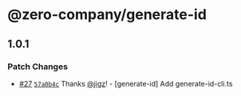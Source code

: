 # @zero-company/generate-id

## 1.0.1

### Patch Changes

- [#27](https://github.com/zero-company/zero-community/pull/27) [`57a0b4c`](https://github.com/zero-company/zero-community/commit/57a0b4c0e6f712bb1fabf2c861cce2139698ec03) Thanks [@jigz](https://github.com/jigz)! - [generate-id] Add generate-id-cli.ts
